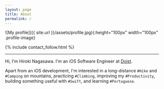```yaml
---
layout: page
title: About
permalink: /
---
```


![My profile]({{ site.url }}/assets/profile.jpg){:height="100px" width="100px" .profile-image}

{% include contact_follow.html %}

<hr>

Hi, I'm Hiroki Nagasawa. I'm an iOS Software Engineer at [Doist](https://doist.com).

Apart from an iOS development, I'm interested in a long-distance `#Hike` and `#Camping` on mountains, practicing `#Climbing`, improving my `#Productivity`, building something useful with `#Swift`, and learning `#Portuguese`.

